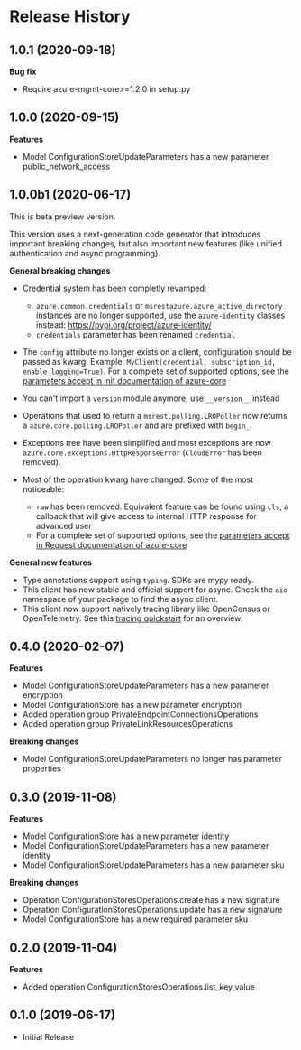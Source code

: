 # Release History

## 1.0.1 (2020-09-18)

**Bug fix**

  - Require azure-mgmt-core>=1.2.0 in setup.py
  
## 1.0.0 (2020-09-15)

**Features**

  - Model ConfigurationStoreUpdateParameters has a new parameter public_network_access

## 1.0.0b1 (2020-06-17)

This is beta preview version.

This version uses a next-generation code generator that introduces important breaking changes, but also important new features (like unified authentication and async programming).

**General breaking changes**

- Credential system has been completly revamped:

  - `azure.common.credentials` or `msrestazure.azure_active_directory` instances are no longer supported, use the `azure-identity` classes instead: https://pypi.org/project/azure-identity/
  - `credentials` parameter has been renamed `credential`

- The `config` attribute no longer exists on a client, configuration should be passed as kwarg. Example: `MyClient(credential, subscription_id, enable_logging=True)`. For a complete set of
  supported options, see the [parameters accept in init documentation of azure-core](https://github.com/Azure/azure-sdk-for-python/blob/master/sdk/core/azure-core/CLIENT_LIBRARY_DEVELOPER.md#available-policies)
- You can't import a `version` module anymore, use `__version__` instead
- Operations that used to return a `msrest.polling.LROPoller` now returns a `azure.core.polling.LROPoller` and are prefixed with `begin_`.
- Exceptions tree have been simplified and most exceptions are now `azure.core.exceptions.HttpResponseError` (`CloudError` has been removed).
- Most of the operation kwarg have changed. Some of the most noticeable:

  - `raw` has been removed. Equivalent feature can be found using `cls`, a callback that will give access to internal HTTP response for advanced user
  - For a complete set of
  supported options, see the [parameters accept in Request documentation of azure-core](https://github.com/Azure/azure-sdk-for-python/blob/master/sdk/core/azure-core/CLIENT_LIBRARY_DEVELOPER.md#available-policies)

**General new features**

- Type annotations support using `typing`. SDKs are mypy ready.
- This client has now stable and official support for async. Check the `aio` namespace of your package to find the async client.
- This client now support natively tracing library like OpenCensus or OpenTelemetry. See this [tracing quickstart](https://github.com/Azure/azure-sdk-for-python/tree/master/sdk/core/azure-core-tracing-opentelemetry) for an overview.

## 0.4.0 (2020-02-07)

**Features**

- Model ConfigurationStoreUpdateParameters has a new parameter encryption
- Model ConfigurationStore has a new parameter encryption
- Added operation group PrivateEndpointConnectionsOperations
- Added operation group PrivateLinkResourcesOperations

**Breaking changes**

- Model ConfigurationStoreUpdateParameters no longer has parameter properties

## 0.3.0 (2019-11-08)

**Features**

  - Model ConfigurationStore has a new parameter identity
  - Model ConfigurationStoreUpdateParameters has a new parameter
    identity
  - Model ConfigurationStoreUpdateParameters has a new parameter sku

**Breaking changes**

  - Operation ConfigurationStoresOperations.create has a new signature
  - Operation ConfigurationStoresOperations.update has a new signature
  - Model ConfigurationStore has a new required parameter sku

## 0.2.0 (2019-11-04)

**Features**

  - Added operation ConfigurationStoresOperations.list_key_value

## 0.1.0 (2019-06-17)

  - Initial Release
